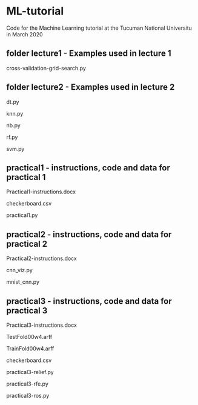 # ML-tutorial
Code for the Machine Learning tutorial at the Tucuman National Universitu in March 2020

## folder lecture1 - Examples used in lecture 1
cross-validation-grid-search.py

## folder lecture2 - Examples used in lecture 2
dt.py

knn.py

nb.py

rf.py

svm.py

## practical1 - instructions, code and data for practical 1
Practical1-instructions.docx

checkerboard.csv

practical1.py

## practical2 - instructions, code and data for practical 2
Practical2-instructions.docx

cnn_viz.py

mnist_cnn.py

## practical3 - instructions, code and data for practical 3
Practical3-instructions.docx

TestFold00w4.arff

TrainFold00w4.arff

checkerboard.csv

practical3-relief.py

practical3-rfe.py

practical3-ros.py

